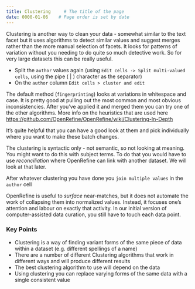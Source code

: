 ```yaml
---
title: Clustering     # The title of the page
date: 0000-01-06    # Page order is set by date
---
```


Clustering is another way to clean your data - somewhat similar to the text facet but it uses algorithms to detect similar values and suggest merges rather than the more manual selection of facets. It looks for patterns of variation without you needing to do quite so much detective work. So for very large datasets this can be really useful.

* Split the `author` values again (using `Edit cells -> Split multi-valued cells`, using the pipe ( &#124; ) character as the separator)
* On the `author` column `Edit cells > cluster and edit`

The default method (`fingerprinting`) looks at variations in whitespace and case. It is pretty good at pulling out the most common and most obvious inconsistencies. After you’ve applied it and merged them you can try one of the other algorithms. More info on the heuristics that are used here
<https://github.com/OpenRefine/OpenRefine/wiki/Clustering-In-Depth>

It’s quite helpful that you can have a good look at them and pick individually where you want to make these batch changes.

The clustering is syntactic only - not semantic, so not looking at meaning. You might want to do this with subject terms. To do that you would have to use _reconciliation_ where OpenRefine can link with another dataset. We will look at that later.

After whatever clustering you have done you `join multiple values` in the `author` cell

OpenRefine is useful to _surface_ near-matches, but it does not automate the work of collapsing them into normalized values. Instead, it focuses one’s attention and labour on exactly that activity. In our initial version of computer-assisted data curation, you still have to touch each data point.

### Key Points
* Clustering is a way of finding variant forms of the same piece of data within a dataset (e.g. different spellings of a name)
* There are a number of different Clustering algorithms that work in different ways and will produce different results
* The best clustering algorithm to use will depend on the data
* Using clustering you can replace varying forms of the same data with a single consistent value
